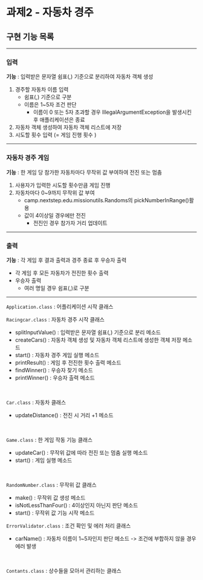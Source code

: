 # 과제2 - 자동차 경주
## 구현 기능 목록
<hr>

### 입력 
**기능** : 입력받은 문자열 쉼표(,) 기준으로 분리하여 자동차 객체 생성
<br>
1. 경주할 자동차 이름 입력
    - 쉼표(,) 기준으로 구분
    - 이름은 1~5자 조건 판단
      - 이름이 0 또는 5자 초과할 경우 IllegalArgumentException을 발생시킨 후 애플리케이션은 종료
2. 자동차 객체 생성하여 자동차 객체 리스트에 저장
3. 시도할 횟수 입력 (= 게임 진행 횟수 )
<hr>

### 자동차 경주 게임
**기능** : 한 게임 당 참가한 자동차마다 무작위 값 부여하여 전진 또는 멈춤
1. 사용자가 입력한 시도할 횟수만큼 게임 진행
2. 자동차마다 0~9까지 무작위 값 부여
   - camp.nextstep.edu.missionutils.Randoms의 pickNumberInRange()활용
   - 값이 4이상일 경우에만 전진
     - 전진인 경우 참가자 거리 업데이트

<hr>

### 출력
**기능** : 각 게임 후 결과 출력과 경주 종료 후 우승자 출력
- 각 게임 후 모든 자동차가 전진한 횟수 출력
- 우승자 출력
    - 여러 명일 경우 쉼표(,)로 구분
<hr>

`Application.class` : 어플리케이션 시작 클래스
<br>

`Racingcar.class` :  자동차 경주 시작 클래스
 - splitInputValue() : 입력받은 문자열 쉼표(,) 기준으로 분리 메소드
 - createCars() : 자동차 객체 생성 및 자동차 객체 리스트에 생성한 객체 저장 메소드
 - start() : 자동차 경주 게임 실행 메소드
 - printResult() : 게임 후 전진한 횟수 출력 메소드
 - findWinner() : 우승자 찾기 메소드
 - printWinner() : 우승자 출력 메소드
<br>
   
`Car.class` : 자동차 클래스
 - updateDistance() : 전진 시 거리 +1 메소드
<br>

`Game.class` : 한 게임 작동 기능 클래스
 - updateCar() : 무작위 값에 따라 전진 또는 멈춤 실행 메소드
 - start() : 게임 실행 메소드

<br>

`RandomNumber.class` : 무작위 값 클래스
 - make() : 무작위 값 생성 메소드
 - isNotLessThanFour() : 4이상인지 아닌지 판단 메소드
 - start() : 무작위 값 기능 시작 메소드

`ErrorValidator.class` : 조건 확인 및 에러 처리 클래스
 - carName() : 자동차 이름이 1~5자인지 판단 메소드 -> 조건에 부합하지 않을 경우 에러 발생
<br>

`Contants.class` : 상수들을 모아서 관리하는 클래스
